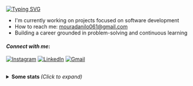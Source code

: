 [![Typing SVG](https://readme-typing-svg.demolab.com?font=Fira+Code&pause=500&color=FFFFFF&size=30&lines=Hi!+I'm+Danilo+Santos+:D)](https://git.io/typing-svg)

- I'm currently working on projects focused on software development
- How to reach me: mouradanilo061@gmail.com
- Building a career grounded in problem-solving and continuous learning


#### <i>Connect with me</i>: 
[![Instagram](https://img.shields.io/badge/Instagram-%23000000.svg?style=for-the-badge&logo=instagram&logoColor=black&colorA=%23F9F6EE&colorB=%23FFFFFF)](https://instagram.com/danilosmoura_) 
[![LinkedIn](https://img.shields.io/badge/LinkedIn-%23000000.svg?style=for-the-badge&logo=linkedin&logoColor=black&colorA=%23F9F6EE&colorB=%23FFFFFF)](https://www.linkedin.com/in/danilo-santos-79008625b/) 
[![Gmail](https://img.shields.io/badge/Gmail-%23000000.svg?style=for-the-badge&logo=gmail&logoColor=black&colorA=%23F9F6EE&colorB=%23FFFFFF)](mailto:mouradanilo061@gmail.com)

<br>
<details>
  <summary> <b> Some stats </b> <i>(Click to expand)</i> </summary>
  
  ![3D Snake](./profile-3d-contrib/profile-green-animate.svg)


</details>
